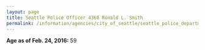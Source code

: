 ```yaml
---
layout: page
title: Seattle Police Officer 4368 Ronald L. Smith
permalink: /information/agencies/city_of_seattle/seattle_police_department/copbook/4368/
---
```


**Age as of Feb. 24, 2016:** 59
